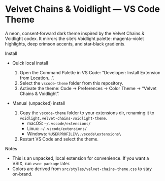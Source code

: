 # Velvet Chains & Voidlight — VS Code Theme

A neon, consent‑forward dark theme inspired by the Velvet Chains & Voidlight codex. It mirrors the
site’s Voidlight palette: magenta–violet highlights, deep crimson accents, and star‑black gradients.

Install

- Quick local install

  1. Open the Command Palette in VS Code: “Developer: Install Extension from Location…”.
  2. Select the `vscode-theme` folder from this repository.
  3. Activate the theme: Code → Preferences → Color Theme → “Velvet Chains & Voidlight”.

- Manual (unpacked) install
  1. Copy the `vscode-theme` folder to your extensions dir, renaming it to
     `voidlight.velvet-chains-voidlight-theme`.
     - macOS: `~/.vscode/extensions/`
     - Linux: `~/.vscode/extensions/`
     - Windows: `%USERPROFILE%\.vscode\extensions\`
  2. Restart VS Code and select the theme.

Notes

- This is an unpacked, local extension for convenience. If you want a VSIX, run `vsce package`
  later.
- Colors are derived from `src/styles/velvet-chains-theme.css` to stay on‑brand.
